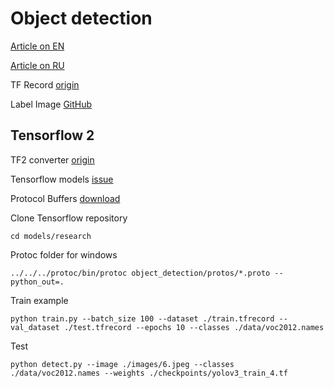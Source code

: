 # Object detection

[Article on EN](https://becominghuman.ai/tensorflow-object-detection-api-tutorial-training-and-evaluating-custom-object-detector-ed2594afcf73)

[Article on RU](https://habr.com/ru/company/nix/blog/422353/)

TF Record [origin](https://github.com/datitran/raccoon_dataset)

Label Image [GitHub](https://github.com/tzutalin/labelImg)

## Tensorflow 2

TF2 converter [origin](https://gist.github.com/nitroxplunge/fdd750465f7ae55afc0d43d37ef65ef5)

Tensorflow models [issue](https://github.com/tensorflow/models/issues/2031)

Protocol Buffers [download](https://github.com/protocolbuffers/protobuf/releases)

Clone Tensorflow repository

```
cd models/research
```

Protoc folder for windows

```
../../../protoc/bin/protoc object_detection/protos/*.proto --python_out=.
```

Train example

```
python train.py --batch_size 100 --dataset ./train.tfrecord --val_dataset ./test.tfrecord --epochs 10 --classes ./data/voc2012.names
```

Test

```
python detect.py --image ./images/6.jpeg --classes ./data/voc2012.names --weights ./checkpoints/yolov3_train_4.tf
```
